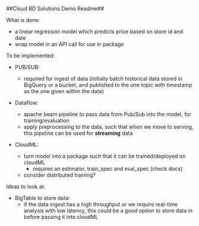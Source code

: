 ##Cloud BD Solutions Demo Readme##

What is done:

* a linear regression model which predicts price based on store id and date
* wrap model in an API call for use in package

To be implemented:

* PUB/SUB: 
    - required for ingest of data (initially batch historical data stored in BigQuery or a bucket, and published to the one topic with timestamp as the one given within the data)
	
* Dataflow:
    - apache beam pipeline to pass data from Pub/Sub into the model, for training/evaluation
	- apply preprocessing to the data, such that when we move to serving, this pipeline can be used for **streaming** data
	
* CloudML:
    - turn model into a package such that it can be trained/deployed on cloudML
		* requires an estimator, train_spec and eval_spec (check docs)
	- consider distributed training?
	
Ideas to look at:

* BigTable to store data:
    - if the data ingest has a high throughput or we require real-time analysis with low latency, this could be a good option to store data in before passing it into cloudML